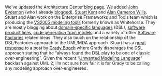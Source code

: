 We’ve updated the Architecture Center [blog
page](http://msdn.microsoft.com/architecture/community/blogs). We added
[John Evdemon](http://blogs.msdn.com/jevdemon) (who I already
[blogged](http://devhawk.net/2004/06/10/new-blogger-from-the-team-formerly-known-as-neat/)),
[Stuart Kent](http://blogs.msdn.com/stuart_kent/) and [Alan Cameron
Wills](http://blogs.msdn.com/alan_cameron_wills). Stuart and Alan work
on the Enterprise Frameworks and Tools team which is producing the
[VS2005 modeling
tools](http://msdn.microsoft.com/library/en-us/dnvsent/html/vsts-arch.asp)
formerly known as Whitehorse. They are mostly blogging about
[domain-specific
languages](http://weblogs.asp.net/alan_cameron_wills/archive/2004/04/13/112473.aspx)
(DSL), [software product
lines](http://weblogs.asp.net/alan_cameron_wills/archive/2004/04/13/112431.aspx),
[code generation from
models](http://blogs.msdn.com/stuart_kent/archive/2004/06/14/155132.aspx)
and a variety of other [Software
Factories](http://www.softwarefactories.com/) related ideas. They also
touch on the relationship of the DSL/Factories approach to the UML/MDA
approach. Stuart has a [great
response](http://blogs.msdn.com/stuart_kent/articles/142330.aspx) to a
post by [Grady Booch](http://www.booch.com/architecture/blog.jsp) where
Grady disparages the DSL approach stating that he “always found the DSL
play to be one of classic over-engineering”. Given the recent “[Unwanted
Modeling
Language](http://martinfowler.com/bliki/UnwantedModelingLanguage.html)”
backlash against UML 2, I’m not sure how fair it is for Grady to be
calling any modeling approach over-engineered.
